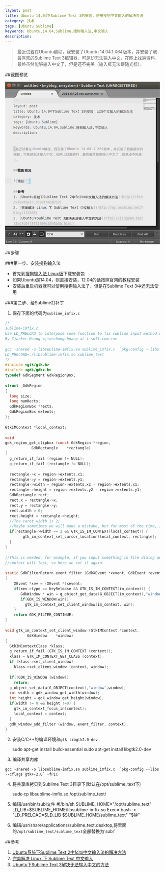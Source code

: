 ```yaml
---
layout: post
title: Ubuntu 14.04下Sublime Text 3的安装，使用搜狗中文输入的解决办法
category: 技术
tags: [Ubuntu Sublime]
keywords: Ubuntu,14.04,Sublime,搜狗输入法,中文输入
description: 
---
```


>最近试着在Ubuntu编程，我安装了Ubuntu 14.04.1 X64版本，并安装了我最喜欢的Sublime Text 3编辑器，可是却无法输入中文，在网上找遍资料，最终虽然能够输入中文了，但是还不完美（输入框无法跟随光标）。

##截图预览

![预览](/post_res/2014-10-10/img/ubuntu_sublime_im.png)

##步骤

###第一步、安装搜狗输入法

- 首先到[搜狗输入法 Linux版](http://pinyin.sogou.com/linux/?r=pinyin)下载安装包
- 如果Ubuntu是14.04，则直接安装，12.04的话按照官网的教程安装
- 安装后重启机器就可以使用搜狗输入法了，但是在Sublime Text 3中还无法使用

###第二步、给Sublime打补丁

1. 保存下面的代码为`sublime_imfix.c`

```c
/*
sublime-imfix.c
Use LD_PRELOAD to interpose some function to fix sublime input method support for linux.
By Cjacker Huang <jianzhong.huang at i-soft.com.cn>
 
gcc -shared -o libsublime-imfix.so sublime_imfix.c  `pkg-config --libs --cflags gtk+-2.0` -fPIC
LD_PRELOAD=./libsublime-imfix.so sublime_text
*/
#include <gtk/gtk.h>
#include <gdk/gdkx.h>
typedef GdkSegment GdkRegionBox;
 
struct _GdkRegion
{
  long size;
  long numRects;
  GdkRegionBox *rects;
  GdkRegionBox extents;
};
 
GtkIMContext *local_context;
 
void
gdk_region_get_clipbox (const GdkRegion *region,
            GdkRectangle    *rectangle)
{
  g_return_if_fail (region != NULL);
  g_return_if_fail (rectangle != NULL);
 
  rectangle->x = region->extents.x1;
  rectangle->y = region->extents.y1;
  rectangle->width = region->extents.x2 - region->extents.x1;
  rectangle->height = region->extents.y2 - region->extents.y1;
  GdkRectangle rect;
  rect.x = rectangle->x;
  rect.y = rectangle->y;
  rect.width = 0;
  rect.height = rectangle->height; 
  //The caret width is 2; 
  //Maybe sometimes we will make a mistake, but for most of the time, it should be the caret.
  if(rectangle->width == 2 && GTK_IS_IM_CONTEXT(local_context)) {
        gtk_im_context_set_cursor_location(local_context, rectangle);
  }
}
 
//this is needed, for example, if you input something in file dialog and return back the edit area
//context will lost, so here we set it again.
 
static GdkFilterReturn event_filter (GdkXEvent *xevent, GdkEvent *event, gpointer im_context)
{
    XEvent *xev = (XEvent *)xevent;
    if(xev->type == KeyRelease && GTK_IS_IM_CONTEXT(im_context)) {
       GdkWindow * win = g_object_get_data(G_OBJECT(im_context),"window");
       if(GDK_IS_WINDOW(win))
         gtk_im_context_set_client_window(im_context, win);
    }
    return GDK_FILTER_CONTINUE;
}
 
void gtk_im_context_set_client_window (GtkIMContext *context,
          GdkWindow    *window)
{
  GtkIMContextClass *klass;
  g_return_if_fail (GTK_IS_IM_CONTEXT (context));
  klass = GTK_IM_CONTEXT_GET_CLASS (context);
  if (klass->set_client_window)
    klass->set_client_window (context, window);
 
  if(!GDK_IS_WINDOW (window))
    return;
  g_object_set_data(G_OBJECT(context),"window",window);
  int width = gdk_window_get_width(window);
  int height = gdk_window_get_height(window);
  if(width != 0 && height !=0) {
    gtk_im_context_focus_in(context);
    local_context = context;
  }
  gdk_window_add_filter (window, event_filter, context); 
}
```

2. 安装C/C++的编译环境和`gtk libgtk2.0-dev`

    sudo apt-get install build-essential
    sudo apt-get install libgtk2.0-dev

3. 编译共享内库

```
gcc -shared -o libsublime-imfix.so sublime_imfix.c  `pkg-config --libs --cflags gtk+-2.0` -fPIC
```

4. 将共享库拷贝到Sublime Text 3目录下(默认在/opt/sublime_text下)

    sudo cp libsublime-imfix.so /opt/sublime_text/

5. 编辑/usr/bin/subl文件
    #!/bin/sh
    SUBLIME_HOME="/opt/sublime_text"
    LD_LIB=$SUBLIME_HOME/libsublime-imfix.so
    Exec= bash -c "LD_PRELOAD=$LD_LIB $SUBLIME_HOME/sublime_text" "$@"

6. 编辑/usr/share/applications/sublime_text.desktop,将里面的`/opt/sublime_text/sublime_text`全部替换为‘subl’


##参考
1. [Ubuntu系统下Sublime Text 2中fcitx中文输入法的解决方法](http://forum.ubuntu.org.cn/viewtopic.php?t=418712)
2. [完美解决 Linux 下 Sublime Text 中文输入](http://my.oschina.net/tsl0922/blog/113495)
3. [Ubuntu下Sublime Text 3解决无法输入中文的方法](http://jingyan.baidu.com/article/f3ad7d0ff8731609c3345b3b.html)